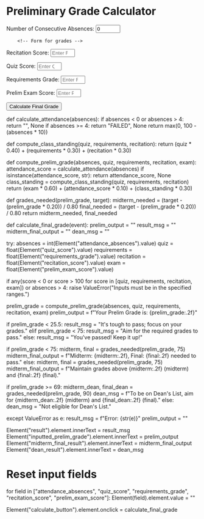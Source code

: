<!DOCTYPE html>
<html>
<head>
    <title>Prelim Calculator</title>
    <script defer src="https://pyscript.net/latest/pyscript.js"></script>
    <script>
        // Function to check if the student has passed or failed based on number of absences
        function checkAttendance() {
            const attendance_absences = parseInt(document.getElementById('attendance_absences').value);
            const result = attendance_absences >= 4 ? "FAILED" : "";
            document.getElementById('result').textContent = result;
            // Clear other result divs
            document.getElementById('inputted_prelim_grade').textContent = "";
            document.getElementById('prelim_result').textContent = "";
            document.getElementById('midterm_final_result').textContent = "";
            document.getElementById('dean_result').textContent = "";
        }
    </script>
    <link rel="stylesheet" href="style2.css">
</head>
<body>
    <div id="container">
        <h1>Preliminary Grade Calculator</h1>
        <!-- Form for absences -->
        <form oninput="checkAttendance()" id="attendanceForm">
            <label for="attendance_absences">Number of Consecutive Absences:</label>
            <input type="number" id="attendance_absences" value="0" min="0" max="100" placeholder="Enter Number of Absences">
        </form>

        <!-- Form for grades -->
<form id="gradeForm">
            <label for="recitation_score">Recitation Score:</label>
            <input type="number" id="recitation_score" min="1" max="100" placeholder="Enter Recitation Score">
            
<label for="quiz_score">Quiz Score:</label>
            <input type="number" id="quiz_score" min="1" max="100" placeholder="Enter Quiz Score">
            
 <label for="requirements_grade">Requirements Grade:</label>
            <input type="number" id="requirements_grade" min="1" max="100" placeholder="Enter Requirements Grade">
            
 <label for="prelim_exam_score">Prelim Exam Score:</label>
            <input type="number" id="prelim_exam_score" min="1" max="100" placeholder="Enter Prelim Exam Score">
            
 <button type="button" id="calculate_button">Calculate Final Grade</button>
 </form>
 <!-- Result display -->
        <div id="result" class="result"></div>
        <div id="inputted_prelim_grade" class="result"></div>
        <div id="prelim_result" class="result"></div>
        <div id="midterm_final_result" class="result"></div>
        <div id="dean_result" class="result"></div>
    </div>
<py-script>
        def calculate_attendance(absences):
            if absences < 0 or absences > 4:
                return "", None
            if absences >= 4:
                return "FAILED", None
            return max(0, 100 - (absences * 10))

def compute_class_standing(quiz, requirements, recitation):
            return (quiz * 0.40) + (requirements * 0.30) + (recitation * 0.30)

 def compute_prelim_grade(absences, quiz, requirements, recitation, exam):
            attendance_score = calculate_attendance(absences)
            if isinstance(attendance_score, str):
                return attendance_score, None
            class_standing = compute_class_standing(quiz, requirements, recitation)
            return (exam * 0.60) + (attendance_score * 0.10) + (class_standing * 0.30)

def grades_needed(prelim_grade, target):
            midterm_needed = (target - (prelim_grade * 0.20)) / 0.80
            final_needed = (target - (prelim_grade * 0.20)) / 0.80
            return midterm_needed, final_needed

 def calculate_final_grade(event):
            prelim_output = ""
            result_msg = ""
            midterm_final_output = ""
            dean_msg = ""

try:
                absences = int(Element("attendance_absences").value)
                quiz = float(Element("quiz_score").value)
                requirements = float(Element("requirements_grade").value)
                recitation = float(Element("recitation_score").value)
                exam = float(Element("prelim_exam_score").value)

if any(score < 0 or score > 100 for score in [quiz, requirements, recitation, exam]) or absences > 4:
                    raise ValueError("Inputs must be in the specified ranges.")

 prelim_grade = compute_prelim_grade(absences, quiz, requirements, recitation, exam)
                prelim_output = f"Your Prelim Grade is: {prelim_grade:.2f}"

 if prelim_grade < 25.5:
                    result_msg = "It's tough to pass; focus on your grades."
                elif prelim_grade < 75:
                    result_msg = "Aim for the required grades to pass."
                else:
                    result_msg = "You've passed! Keep it up!"

 if prelim_grade < 75:
                    midterm, final = grades_needed(prelim_grade, 75)
                    midterm_final_output = f"Midterm: {midterm:.2f}, Final: {final:.2f} needed to pass."
                else:
                    midterm, final = grades_needed(prelim_grade, 75)
                    midterm_final_output = f"Maintain grades above {midterm:.2f} (midterm) and {final:.2f} (final)."

 if prelim_grade >= 69:
                    midterm_dean, final_dean = grades_needed(prelim_grade, 90)
                    dean_msg = f"To be on Dean's List, aim for {midterm_dean:.2f} (midterm) and {final_dean:.2f} (final)."
                else:
                    dean_msg = "Not eligible for Dean's List."

except ValueError as e:
                result_msg = f"Error: {str(e)}"
                prelim_output = ""

 Element("result").element.innerText = result_msg
            Element("inputted_prelim_grade").element.innerText = prelim_output
            Element("midterm_final_result").element.innerText = midterm_final_output
            Element("dean_result").element.innerText = dean_msg

 # Reset input fields
   for field in ["attendance_absences", "quiz_score", "requirements_grade", "recitation_score", "prelim_exam_score"]:
                Element(field).element.value = ""

Element("calculate_button").element.onclick = calculate_final_grade
    </py-script>
</body>
</html>

